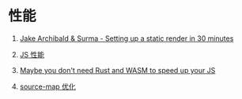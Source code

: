 # 性能

1. [Jake Archibald & Surma - Setting up a static render in 30 minutes](https://www.youtube.com/watch?v=TsTt7Tja30Q)

1. [JS 性能](https://www.zhihu.com/question/402807137/answer/1322391162)
1. [Maybe you don't need Rust and WASM to speed up your JS](https://mrale.ph/blog/2018/02/03/maybe-you-dont-need-rust-to-speed-up-your-js.html)
1. [source-map 优化](https://www.zhihu.com/question/402807137/answer/1322391162)
